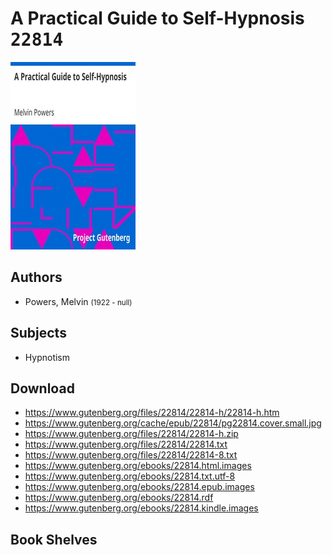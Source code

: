 # A Practical Guide to Self-Hypnosis <kbd>22814</kbd>

![](./cover.medium.jpg "")

## Authors


 - Powers, Melvin <small>(1922 - null)</small>

## Subjects


 - Hypnotism

## Download


 - https://www.gutenberg.org/files/22814/22814-h/22814-h.htm
 - https://www.gutenberg.org/cache/epub/22814/pg22814.cover.small.jpg
 - https://www.gutenberg.org/files/22814/22814-h.zip
 - https://www.gutenberg.org/files/22814/22814.txt
 - https://www.gutenberg.org/files/22814/22814-8.txt
 - https://www.gutenberg.org/ebooks/22814.html.images
 - https://www.gutenberg.org/ebooks/22814.txt.utf-8
 - https://www.gutenberg.org/ebooks/22814.epub.images
 - https://www.gutenberg.org/ebooks/22814.rdf
 - https://www.gutenberg.org/ebooks/22814.kindle.images

## Book Shelves


